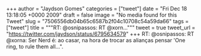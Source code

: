
+++
author = "Jaydson Gomes"
categories = ["tweet"]
date = "Fri Dec 18 13:18:05 +0000 2009"
draft = false
image = "No media found for this Tweet"
slug = "7506556db04b65c6587b2f04c10708c54a59da66"
tags = ["tweet"]
title = """RT: @osnipassos: RT @xorn..."""
tweet = true
tweet_url = "https://twitter.com/jaydson/status/6795634579"
+++
RT: @osnipassos: RT @xorna: Ser Nerd é: ao casar, na hora de trocar as alianças pensar 'One ring, to rule them all...".

